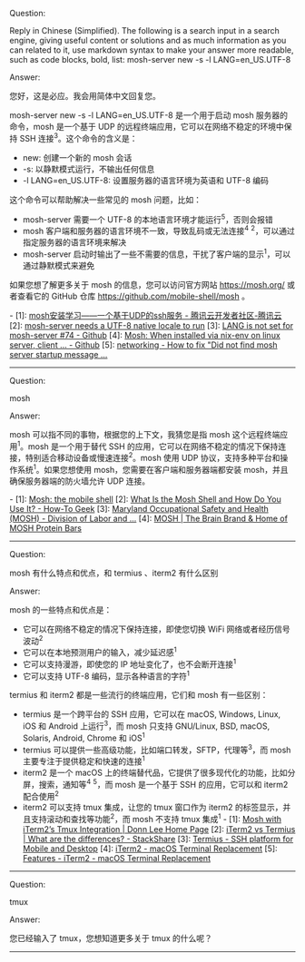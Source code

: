 Question:

Reply in Chinese (Simplified).
The following is a search input in a search engine, giving useful content or solutions and as much information as you can related to it, use markdown syntax to make your answer more readable, such as code blocks, bold, list:
mosh-server new -s -l LANG=en_US.UTF-8

Answer:

您好，这是必应。我会用简体中文回复您。

mosh-server new -s -l LANG=en_US.UTF-8 是一个用于启动 mosh 服务器的命令，mosh 是一个基于 UDP 的远程终端应用，它可以在网络不稳定的环境中保持 SSH 连接<sup>3</sup>。这个命令的含义是：

- new: 创建一个新的 mosh 会话
- -s: 以静默模式运行，不输出任何信息
- -l LANG=en_US.UTF-8: 设置服务器的语言环境为英语和 UTF-8 编码

这个命令可以帮助解决一些常见的 mosh 问题，比如：

- mosh-server 需要一个 UTF-8 的本地语言环境才能运行<sup>5</sup>，否则会报错
- mosh 客户端和服务器的语言环境不一致，导致乱码或无法连接<sup>4</sup> <sup>2</sup>，可以通过指定服务器的语言环境来解决
- mosh-server 启动时输出了一些不需要的信息，干扰了客户端的显示<sup>1</sup>，可以通过静默模式来避免

如果您想了解更多关于 mosh 的信息，您可以访问官方网站 https://mosh.org/ 或者查看它的 GitHub 仓库 https://github.com/mobile-shell/mosh 。

\-
\[1]: [mosh安装学习——一个基于UDP的ssh服务 - 腾讯云开发者社区-腾讯云](https://cloud.tencent.com/developer/article/1622455)
\[2]: [mosh-server needs a UTF-8 native locale to run](https://unix.stackexchange.com/questions/280796/mosh-server-needs-a-utf-8-native-locale-to-run)
\[3]: [LANG is not set for mosh-server #74 - Github](https://github.com/mobile-shell/mosh/issues/74)
\[4]: [Mosh: When installed via nix-env on linux server, client ... - Github](https://github.com/NixOS/nixpkgs/issues/90523)
\[5]: [networking - How to fix "Did not find mosh server startup message ...](https://superuser.com/questions/1072425/how-to-fix-did-not-find-mosh-server-startup-message-when-connecting-from-os-x)

<hr/>

Question:

mosh

Answer:

mosh 可以指不同的事物，根据您的上下文，我猜您是指 mosh 这个远程终端应用<sup>1</sup>。mosh 是一个用于替代 SSH 的应用，它可以在网络不稳定的情况下保持连接，特别适合移动设备或慢速连接<sup>2</sup>。mosh 使用 UDP 协议，支持多种平台和操作系统<sup>1</sup>。如果您想使用 mosh，您需要在客户端和服务器端都安装 mosh，并且确保服务器端的防火墙允许 UDP 连接。

\-
\[1]: [Mosh: the mobile shell](https://mosh.org/)
\[2]: [What Is the Mosh Shell and How Do You Use It? - How-To Geek](https://www.howtogeek.com/devops/what-is-the-mosh-shell-and-how-do-you-use-it/)
\[3]: [Maryland Occupational Safety and Health (MOSH) - Division of Labor and ...](https://dllr.state.md.us/labor/mosh/)
\[4]: [MOSH | The Brain Brand & Home of MOSH Protein Bars](https://moshlife.com/)

<hr/>

Question:

mosh 有什么特点和优点，和 termius 、iterm2 有什么区别

Answer:

mosh 的一些特点和优点是：

- 它可以在网络不稳定的情况下保持连接，即使您切换 WiFi 网络或者经历信号波动<sup>2</sup>
- 它可以在本地预测用户的输入，减少延迟感<sup>1</sup>
- 它可以支持漫游，即使您的 IP 地址变化了，也不会断开连接<sup>1</sup>
- 它可以支持 UTF-8 编码，显示各种语言的字符<sup>1</sup>

termius 和 iterm2 都是一些流行的终端应用，它们和 mosh 有一些区别：

- termius 是一个跨平台的 SSH 应用，它可以在 macOS, Windows, Linux, iOS 和 Android 上运行<sup>3</sup>，而 mosh 只支持 GNU/Linux, BSD, macOS, Solaris, Android, Chrome 和 iOS<sup>1</sup>
- termius 可以提供一些高级功能，比如端口转发，SFTP，代理等<sup>3</sup>，而 mosh 主要专注于提供稳定和快速的连接<sup>1</sup>
- iterm2 是一个 macOS 上的终端替代品，它提供了很多现代化的功能，比如分屏，搜索，通知等<sup>4</sup> <sup>5</sup>，而 mosh 是一个基于 SSH 的应用，它可以和 iterm2 配合使用<sup>2</sup>
- iterm2 可以支持 tmux 集成，让您的 tmux 窗口作为 iterm2 的标签显示，并且支持滚动和查找等功能<sup>2</sup>，而 mosh 不支持 tmux 集成<sup>1</sup>
\-
\[1]: [Mosh with iTerm2’s Tmux Integration | Donn Lee Home Page](https://donnlee.com/2018/03/31/mosh-with-iterm2s-tmux-integration/)
\[2]: [iTerm2 vs Termius | What are the differences? - StackShare](https://stackshare.io/stackups/iterm2-vs-termius)
\[3]: [Termius - SSH platform for Mobile and Desktop](https://www.termius.com/)
\[4]: [iTerm2 - macOS Terminal Replacement](https://iterm2.com/)
\[5]: [Features - iTerm2 - macOS Terminal Replacement](https://iterm2.com/features.html)

<hr/>

Question:

tmux

Answer:

您已经输入了 tmux，您想知道更多关于 tmux 的什么呢？


<hr/>

